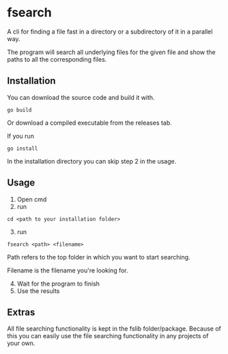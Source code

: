# fsearch
A cli for finding a file fast in a directory or a subdirectory of it in a parallel way.

The program will search all underlying files for the given file and show the paths to all the corresponding files.

## Installation
You can download the source code and build it with.
```
go build
```
Or download a compiled executable from the releases tab.

If you run
```
go install
```
In the installation directory you can skip step 2 in the usage.

## Usage
1. Open cmd
2. run 
```
cd <path to your installation folder>
```
3. run 
```
fsearch <path> <filename>
```
Path refers to the top folder in which you want to start searching.

Filename is the filename you're looking for.

4. Wait for the program to finish
5. Use the results

## Extras
All file searching functionality is kept in the fslib folder/package.
Because of this you can easily use the file searching functionality in any projects of your own.
